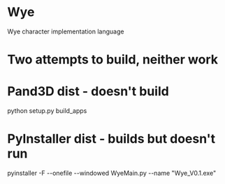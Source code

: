 # Wye
Wye character implementation language

# Two attempts to build, neither work

# Pand3D dist - doesn't build
python setup.py build_apps
# PyInstaller dist - builds but doesn't run
 pyinstaller -F --onefile --windowed  WyeMain.py --name "Wye_V0.1.exe"
